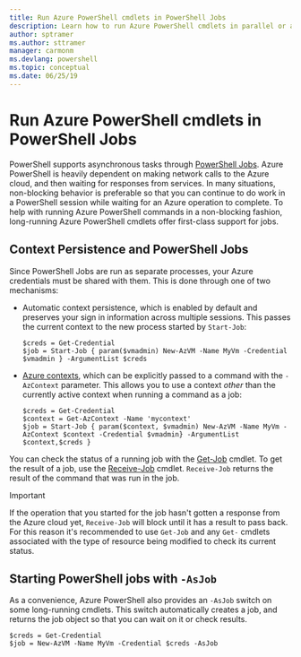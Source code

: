 ```yaml
---
title: Run Azure PowerShell cmdlets in PowerShell Jobs
description: Learn how to run Azure PowerShell cmdlets in parallel or as background tasks, using -AzJob and Start-Job.
author: sptramer
ms.author: sttramer
manager: carmonm
ms.devlang: powershell
ms.topic: conceptual
ms.date: 06/25/19
---
```


# Run Azure PowerShell cmdlets in PowerShell Jobs

PowerShell supports asynchronous tasks through [PowerShell Jobs](/powershell/module/microsoft.powershell.core/about/about_jobs).
Azure PowerShell is heavily dependent on making network calls to the Azure cloud, and then waiting for responses from services.
In many situations, non-blocking behavior is preferable so that you can continue to do work in a PowerShell session while waiting
for an Azure operation to complete. To help with running Azure PowerShell commands in a non-blocking fashion, long-running Azure PowerShell
cmdlets offer first-class support for jobs.

## Context Persistence and PowerShell Jobs

Since PowerShell Jobs are run as separate processes, your Azure credentials must be shared with them. This is done through one of two mechanisms:

* Automatic context persistence, which is enabled by default and preserves your sign in information across multiple sessions. This passes the current context to the new process started by `Start-Job`:

  ```azurepowershell-interactive
  $creds = Get-Credential
  $job = Start-Job { param($vmadmin) New-AzVM -Name MyVm -Credential $vmadmin } -ArgumentList $creds
  ```

* [Azure contexts](context-persistence.md), which can be explicitly passed to a command with the `-AzContext` parameter. This
  allows you to use a context _other_ than the currently active context when running a command as a job:

  ```azurepowershell-interactive
  $creds = Get-Credential
  $context = Get-AzContext -Name 'mycontext'
  $job = Start-Job { param($context, $vmadmin) New-AzVM -Name MyVm -AzContext $context -Credential $vmadmin} -ArgumentList $context,$creds }
  ```

You can check the status of a running job with the [Get-Job](/powershell/module/microsoft.powershell.core/get-job) cmdlet. To
get the result of a job, use the [Receive-Job](/powershell/module/microsoft.powershell.core/receive-job) cmdlet. `Receive-Job`
returns the result of the command that was run in the job.

> [!IMPORTANT]
> If the operation that you started for the job hasn't gotten a response from the Azure cloud yet, `Receive-Job` will block
> until it has a result to pass back. For this reason it's recommended to use `Get-Job` and any `Get-` cmdlets associated with
> the type of resource being modified to check its current status.

## Starting PowerShell jobs with `-AsJob`

As a convenience, Azure PowerShell also provides an `-AsJob` switch on some long-running cmdlets. This switch automatically
creates a job, and returns the job object so that you can wait on it or check results.

```azurepowershell-interactive
$creds = Get-Credential
$job = New-AzVM -Name MyVm -Credential $creds -AsJob
```

